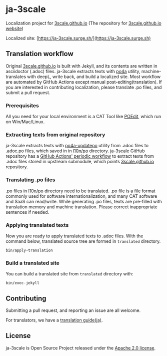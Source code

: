 # ja-3scale

Localization project for [3scale.github.io](https://github.com/3scale/3scale.github.io) (The repository for [3scale.github.io website](https://3scale.github.io))

Localized site: [https://ja-3scale.surge.sh/](https://ja-3scale.surge.sh)

## Translation workflow

Original [3scale.github.io](https://github.com/3scale/3scale.github.io) is built with Jekyll, and its contents are written in asciidoctor (.adoc) files.
ja-3scale extracts texts with [po4a](https://po4a.org/) utility, machine-translates with deepL, write back, and build a localized site.
Most workflow are automated by GitHub Actions except manual post-editing(translation). If you are interested in contributing localization,
please translate .po files, and submit a pull request.

### Prerequisites

All you need for your local environment is a CAT Tool like [POEdit](https://poedit.net/), which run on Win/Mac/Linux.

### Extracting texts from original repository

ja-3scale extracts texts with [po4a-updatepo](https://po4a.org/) utility from .adoc files to .adoc.po files, which saved in 
in [l10n/po](l10n/po) directory.
ja-3scale GitHub repository has a [GitHub Actions' periodic workflow](.github/workflows/sync-upstream.yml) 
to extract texts from .adoc files stored in upstream submodule, 
which points [3scale.github.io](https://github.com/3scale/3scale.github.io) repository.

### Translating .po files

.po files in [l10n/po](l10n/po) directory need to be translated. 
.po file is a file format commonly used for software internationalization, and many CAT software and SaaS can read/write.
While generating .po files, texts are pre-filled with translation memory and machine translation. 
Please correct inappropriate sentences if needed.

### Applying translated texts

Now you are ready to apply translated texts to .adoc files. With the command below, translated source tree are formed in `translated` directory.

```
bin/apply-translation
```

### Build a translated site

You can build a translated site from `translated` directory with:

```
bin/exec-jekyll
```

## Contributing

Submitting a pull request, and reporting an issue are all welcome.

For translators, we have a [translation guide(ja)](./translation-guide.ja.md).

## License

ja-3scale is Open Source Project released under the
[Apache 2.0 license](http://www.apache.org/licenses/LICENSE-2.0.html).
